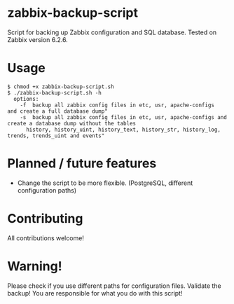 # zabbix-backup-script
Script for backing up Zabbix configuration and SQL database. Tested on Zabbix version 6.2.6.

# Usage
```
$ chmod +x zabbix-backup-script.sh
$ ./zabbix-backup-script.sh -h
  options:
    -f	backup all zabbix config files in etc, usr, apache-configs  and create a full database dump"
    -s	backup all zabbix config files in etc, usr, apache-configs and create a database dump without the tables 
      history, history_uint, history_text, history_str, history_log, trends, trends_uint and events"
``` 

# Planned / future features
  - Change the script to be more flexible. (PostgreSQL, different configuration paths)

# Contributing
All contributions welcome!

# Warning!
Please check if you use different paths for configuration files. Validate the backup! You are responsible for what you do with this script!
